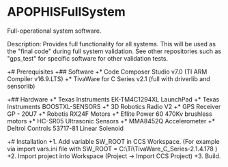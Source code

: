 # APOPHISFullSystem
Full-operational system software.

Description: Provides full functionality for all systems. This will be used as the "final code" during full system validation. 
See other repositories such as "gps_test" for specific software for other validation tests.

+# Prerequisites
 +## Software
 +* Code Composer Studio v7.0 (TI ARM Compiler v16.9.LTS)
 +* TivaWare for C Series v2.1 (full with driverlib and sensorlib)
 
 +## Hardware
 +* Texas Instruments EK-TM4C1294XL LaunchPad
 +* Texas Instruments BOOSTXL-SENSORS
 +* 3D Robotics Radio V2
 +* GPS Receiver GP - 20U7
 +* Robotis RX24F Motors
 +* Eflite Power 60 470Kv brushless motors
 +* HC-SR05 Ultrasonic Sensors
 +* MMA8452Q Accelerometer
 +* Deltrol Controls 53717-81 Linear Solenoid
 
 +# Installation
 +1. Add variable SW_ROOT in CCS Workspace. (For example via import vars.ini file with SW_ROOT = C:\Ti\TivaWare_C_Series-2.1.4.178 )
 +2. Import project into Workspace (Project -> Import CCS Project)
 +3. Build.

